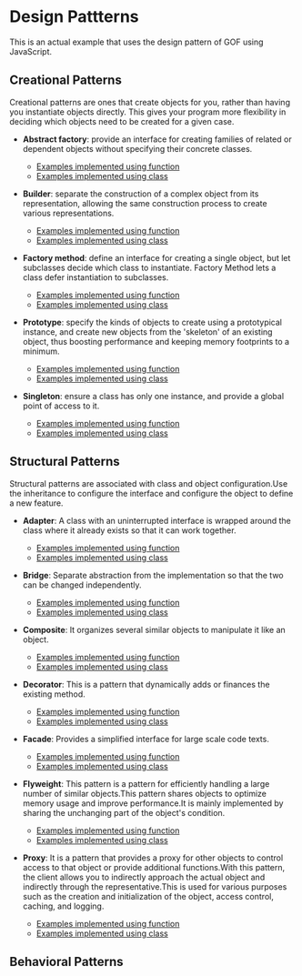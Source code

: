 # Design Pattterns

This is an actual example that uses the design pattern of GOF using JavaScript.

## Creational Patterns

Creational patterns are ones that create objects for you, rather than having you instantiate objects directly. This gives your program more flexibility in deciding which objects need to be created for a given case.

- **Abstract factory**: provide an interface for creating families of related or dependent objects without specifying their concrete classes.

  - [Examples implemented using function](./abstract.factory.function.js)
  - [Examples implemented using class](./abstract.factory.class.js)

- **Builder**: separate the construction of a complex object from its representation, allowing the same construction process to create various representations.

  - [Examples implemented using function](./builder.function.js)
  - [Examples implemented using class](./builder.class.js)

- **Factory method**: define an interface for creating a single object, but let subclasses decide which class to instantiate. Factory Method lets a class defer instantiation to subclasses.

  - [Examples implemented using function](./factory.method.function.js)
  - [Examples implemented using class](./factory.method.class.js)

- **Prototype**: specify the kinds of objects to create using a prototypical instance, and create new objects from the 'skeleton' of an existing object, thus boosting performance and keeping memory footprints to a minimum.

  - [Examples implemented using function](./prototype.function.js)
  - [Examples implemented using class](./prototype.class.js)

- **Singleton**: ensure a class has only one instance, and provide a global point of access to it.
  - [Examples implemented using function](./singleton.function.js)
  - [Examples implemented using class](./singleton.class.js)

## Structural Patterns

Structural patterns are associated with class and object configuration.Use the inheritance to configure the interface and configure the object to define a new feature.

- **Adapter**: A class with an uninterrupted interface is wrapped around the class where it already exists so that it can work together.

  - [Examples implemented using function](./adapter.function.js)
  - [Examples implemented using class](./adapter.class.js)

- **Bridge**: Separate abstraction from the implementation so that the two can be changed independently.

  - [Examples implemented using function](./bridge.function.js)
  - [Examples implemented using class](./bridge.class.js)

- **Composite**: It organizes several similar objects to manipulate it like an object.

  - [Examples implemented using function](./composite.function.js)
  - [Examples implemented using class](./composite.class.js)

- **Decorator**: This is a pattern that dynamically adds or finances the existing method.

  - [Examples implemented using function](./decorator.function.js)
  - [Examples implemented using class](./decorator.class.js)

- **Facade**: Provides a simplified interface for large scale code texts.

  - [Examples implemented using function](./facade.function.js)
  - [Examples implemented using class](./facade.class.js)

- **Flyweight**: This pattern is a pattern for efficiently handling a large number of similar objects.This pattern shares objects to optimize memory usage and improve performance.It is mainly implemented by sharing the unchanging part of the object's condition.

  - [Examples implemented using function](./flyweight.function.js)
  - [Examples implemented using class](./flyweight.class.js)

- **Proxy**: It is a pattern that provides a proxy for other objects to control access to that object or provide additional functions.With this pattern, the client allows you to indirectly approach the actual object and indirectly through the representative.This is used for various purposes such as the creation and initialization of the object, access control, caching, and logging.

  - [Examples implemented using function](./proxy.function.js)
  - [Examples implemented using class](./proxy.class.js)

## Behavioral Patterns
